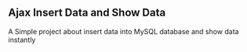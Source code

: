 ## Ajax Insert Data and Show Data
A Simple project about insert data into MySQL database and show data instantly

